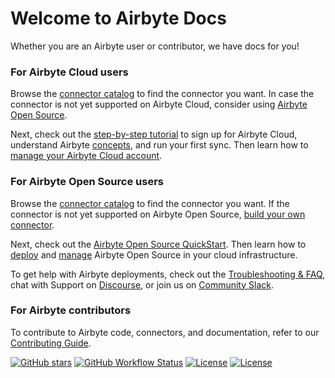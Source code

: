 # Welcome to Airbyte Docs

Whether you are an Airbyte user or contributor, we have docs for you! 

### For Airbyte Cloud users

Browse the [connector catalog](integrations) to find the connector you want. In case the connector is not yet supported on Airbyte Cloud, consider using [Airbyte Open Source](#for-airbyte-open-source-users).

Next, check out the [step-by-step tutorial](cloud/getting-started-with-airbyte-cloud) to sign up for Airbyte Cloud, understand Airbyte [concepts](cloud/core-concepts.md), and run your first sync. Then learn how to [manage your Airbyte Cloud account](https://docs.airbyte.com/category/managing-airbyte-cloud).

### For Airbyte Open Source users

Browse the [connector catalog](integrations) to find the connector you want. If the connector is not yet supported on Airbyte Open Source, [build your own connector](connector-development).

Next, check out the [Airbyte Open Source QuickStart](quickstart/deploy-airbyte.md). Then learn how to [deploy](deploying-airbyte/local-deployment) and [manage](operator-guides/upgrading-airbyte) Airbyte Open Source in your cloud infrastructure. 


To get help with Airbyte deployments, check out the [Troubleshooting & FAQ](troubleshooting/README.md), chat with Support on [Discourse](https://discuss.airbyte.io/), or join us on [Community Slack](https://slack.airbyte.io/).

### For Airbyte contributors

To contribute to Airbyte code, connectors, and documentation, refer to our [Contributing Guide](contributing-to-airbyte). 

[![GitHub stars](https://img.shields.io/github/stars/airbytehq/airbyte?style=social&label=Star&maxAge=2592000)](https://GitHub.com/airbytehq/airbyte/stargazers/) [![GitHub Workflow Status](https://img.shields.io/github/workflow/status/airbytehq/airbyte/Airbyte%20CI)](https://github.com/airbytehq/airbyte/actions/workflows/gradle.yml) [![License](https://img.shields.io/static/v1?label=license&message=MIT&color=brightgreen)](https://github.com/airbytehq/airbyte/tree/a9b1c6c0420550ad5069aca66c295223e0d05e27/LICENSE/README.md) [![License](https://img.shields.io/static/v1?label=license&message=ELv2&color=brightgreen)](https://github.com/airbytehq/airbyte/tree/a9b1c6c0420550ad5069aca66c295223e0d05e27/LICENSE/README.md)


